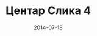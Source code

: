 ---
layout: default
modal-id: 22
date: 2014-07-18
img: centar/DSC_0240.jpg
alt: image-alt
store: Centar
title: Центар Слика 4
description: Intro LINQ is query language for C and VB introduced in .NET 3.5 and VS 2008. LINQ simplifies querying by offering one unified language to query different types of data sources. In order to use LINQ to query data source we need LINQ provider. Many providers are posted here and there is option to create our own providers, so basically you can query everything with the right provider. This means that a single query can be used to query data from DB, XML, lists etc.. Query SyntaxLINQ queries can be written in two basic ways.

---